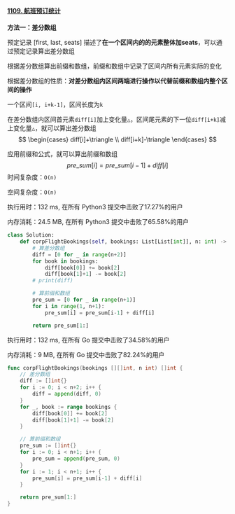 #### [1109. 航班预订统计](https://leetcode-cn.com/problems/corporate-flight-bookings/)

**方法一：差分数组**

预定记录 [first, last, seats] 描述了**在一个区间内的的元素整体加seats**，可以通过预定记录算出差分数组

根据差分数组算出前缀和数组，前缀和数组中记录了区间内所有元素实际的变化



根据差分数组的性质：**对差分数组内区间两端进行操作以代替前缀和数组内整个区间的操作**

一个区间`[i, i+k-1]`，区间长度为`k`

在差分数组内区间首元素`diff[i]`加上变化量`△`，区间尾元素的下一位`diff[i+k]`减上变化量`△`，就可以算出差分数组
$$
\begin{cases} diff[i]+\triangle \\ 
diff[i+k]-\triangle 
\end{cases}
$$

应用前缀和公式，就可以算出前缀和数组
$$
pre\_sum[i] = pre\_sum[i-1]+diff[i]
$$
时间复杂度：`O(n)`

空间复杂度：`O(n)`

执行用时：132 ms, 在所有 Python3 提交中击败了17.27%的用户

内存消耗：24.5 MB, 在所有 Python3 提交中击败了65.58%的用户

```python
class Solution:
    def corpFlightBookings(self, bookings: List[List[int]], n: int) -> List[int]:
        # 算差分数组
        diff = [0 for _ in range(n+2)]
        for book in bookings:
            diff[book[0]] += book[2]
            diff[book[1]+1] -= book[2]
        # print(diff)

        # 算前缀和数组
        pre_sum = [0 for _ in range(n+1)]
        for i in range(1, n+1):
            pre_sum[i] = pre_sum[i-1] + diff[i]

        return pre_sum[1:]
```

执行用时：132 ms, 在所有 Go 提交中击败了34.58%的用户

内存消耗：9 MB, 在所有 Go 提交中击败了82.24%的用户

```go
func corpFlightBookings(bookings [][]int, n int) []int {
	// 差分数组
	diff := []int{}
	for i := 0; i < n+2; i++ {
		diff = append(diff, 0)
	}
	for _, book := range bookings {
		diff[book[0]] += book[2]
		diff[book[1]+1] -= book[2]
	}

	// 算前缀和数组
	pre_sum := []int{}
	for i := 0; i < n+1; i++ {
		pre_sum = append(pre_sum, 0)
	}
	for i := 1; i < n+1; i++ {
		pre_sum[i] = pre_sum[i-1] + diff[i]
	}

	return pre_sum[1:]
}
```

